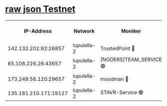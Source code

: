 [raw json Testnet](https://rpc-check.jaclalt.stavr.tech/jaclalt/rpc-jaclalt-result.json)
=

<table><tr><th>IP-Address</th><th>Network</th><th>Moniker</th><th>Latest Block Height</th><th>Earliest Block Height</th><th>Catching Up</th><th>Tx Index</th><th>Voting Power</th><th>Scan Time</th></tr><tr><td>142.132.202.92:26857</td><td>lupulella-2</td><td>TrustedPoint 🔴</td><td>6742493</td><td>6282001</td><td>False</td><td>off</td><td>5</td><td>2024-02-19T16:44:13.442589807UTC</td></tr><tr><td>65.108.226.26:43657</td><td>lupulella-2</td><td>[NODERS]TEAM_SERVICE 🟢</td><td>6742493</td><td>6282001</td><td>False</td><td>on</td><td>0</td><td>2024-02-19T16:44:13.803943876UTC</td></tr><tr><td>173.249.56.120:29657</td><td>lupulella-2</td><td>moodman 🔴</td><td>6742493</td><td>6642493</td><td>False</td><td>off</td><td>940134</td><td>2024-02-19T16:44:13.183203059UTC</td></tr><tr><td>135.181.210.171:19127</td><td>lupulella-2</td><td>STAVR-Service 🟢</td><td>6742492</td><td>6740001</td><td>False</td><td>on</td><td>0</td><td>2024-02-19T16:44:04.552463346UTC</td></tr></table>
